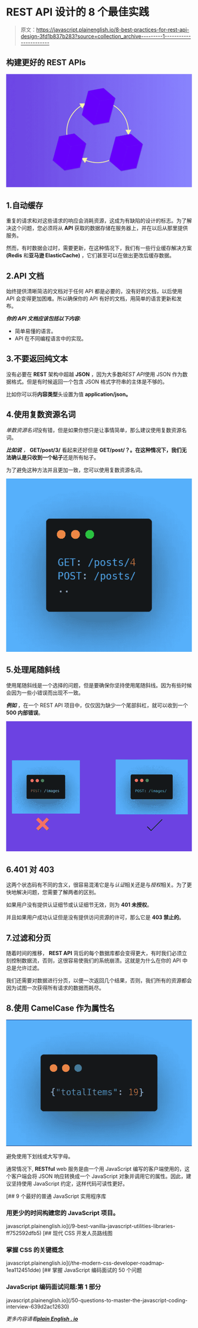 # REST API 设计的 8 个最佳实践

> 原文：<https://javascript.plainenglish.io/8-best-practices-for-rest-api-design-3fd1b837b283?source=collection_archive---------1----------------------->

## 构建更好的 REST APIs

![](img/064ff99df20b38ec40d05e730f1c9bf8.png)

## 1.自动缓存

重复的请求和对这些请求的响应会消耗资源，这成为有缺陷的设计的标志。为了解决这个问题，您必须将从 **API** 获取的数据存储在服务器上，并在以后从那里提供服务。

然而，有时数据会过时，需要更新，在这种情况下，我们有一些行业缓存解决方案 **(Redis** 和**亚马逊 ElasticCache)** ，它们甚至可以在做出更改后缓存数据。

## 2.API 文档

始终提供清晰简洁的文档对于任何 API 都是必要的，没有好的文档，以后使用 API 会变得更加困难。所以确保你的 API 有好的文档，用简单的语言更新和发布。

***你的 API 文档应该包括以下内容:***

*   简单易懂的语言。
*   API 在不同编程语言中的实现。

## 3.不要返回纯文本

没有必要在 **REST** 架构中超越 **JSON** ，因为大多数*REST API*使用 JSON 作为数据格式。但是有时候返回一个包含 JSON 格式字符串的主体是不够的。

比如你可以将**内容类型**头设置为值 **application/json。**

## 4.使用复数资源名词

*单数资源名词*没有错，但是如果你想只是让事情简单，那么建议使用复数资源名词。

***比如说*** *，* **GET/post/3/** 看起来还好但是 **GET/post/？。**在这种情况下，我们无法确认是只收到**一个帖子**还是所有帖子。

为了避免这种方法并且更加一致，您可以使用复数资源名词。

![](img/048adb9e23aa9e984f337211fb12bf89.png)

## 5.处理尾随斜线

使用尾随斜线是一个选择的问题，但是要确保你坚持使用尾随斜线。因为有些时候会因为一些小错误而出现不一致。

***例如*** ，在一个 REST API 项目中，仅仅因为缺少一个尾部斜杠，就可以收到一个 **500 内部错误**。

![](img/5f09bf92ea364aaec5a36bfc7c1ba0f7.png)

## 6.401 对 403

这两个状态码有不同的含义，很容易混淆它是与*认证*相关还是与*授权*相关。为了更快地解决问题，您需要了解两者的区别。

如果用户没有提供认证细节或认证细节无效，则为 **401 未授权**。

并且如果用户成功认证但是没有提供访问资源的许可，那么它是 **403 禁止的**。

## 7.过滤和分页

随着时间的推移， **REST API** 背后的每个数据库都会变得更大，有时我们必须立刻控制数据流，否则，这很容易使我们的系统崩溃。这就是为什么在你的 API 中总是允许过滤。

我们还需要对数据进行分页，以便一次返回几个结果，否则，我们所有的资源都会因为试图一次获得所有请求的数据而耗尽。

## 8.使用 CamelCase 作为属性名

![](img/cd8e13dca270de9d0229a7423483babe.png)

避免使用下划线或大写字母。

通常情况下, **RESTful** web 服务是由一个用 JavaScript 编写的客户端使用的，这个客户端会将 JSON 响应转换成一个 JavaScript 对象并调用它的属性。因此，建议坚持使用 JavaScript 约定，这样代码可读性更好。

[](/9-best-vanilla-javascript-utilities-libraries-ff752592dfb5) [## 9 个最好的普通 JavaScript 实用程序库

### 用更少的时间构建您的 JavaScript 项目。

javascript.plainenglish.io](/9-best-vanilla-javascript-utilities-libraries-ff752592dfb5) [](/the-modern-css-developer-roadmap-1ea112451dde) [## 现代 CSS 开发人员路线图

### 掌握 CSS 的关键概念

javascript.plainenglish.io](/the-modern-css-developer-roadmap-1ea112451dde) [](/50-questions-to-master-the-javascript-coding-interview-639d2ac12630) [## 掌握 JavaScript 编码面试的 50 个问题

### JavaScript 编码面试问题:第 1 部分

javascript.plainenglish.io](/50-questions-to-master-the-javascript-coding-interview-639d2ac12630) 

*更多内容请看*[***plain English . io***](http://plainenglish.io)